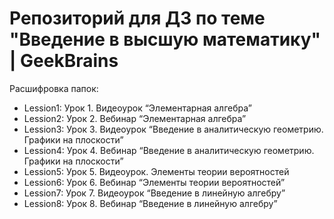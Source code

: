 # Репозиторий для ДЗ по теме "Введение в высшую математику" | GeekBrains

Расшифровка папок:

- Lession1: Урок 1. Видеоурок “Элементарная алгебра”
- Lession2: Урок 2. Вебинар “Элементарная алгебра”
- Lession3: Урок 3. Видеоурок “Введение в аналитическую геометрию. Графики на плоскости”
- Lession4: Урок 4. Вебинар “Введение в аналитическую геометрию. Графики на плоскости”
- Lession5: Урок 5. Видеоурок. Элементы теории вероятностей
- Lession6: Урок 6. Вебинар “Элементы теории вероятностей”
- Lession7: Урок 7. Видеоурок “Введение в линейную алгебру”
- Lession8: Урок 8. Вебинар “Введение в линейную алгебру”